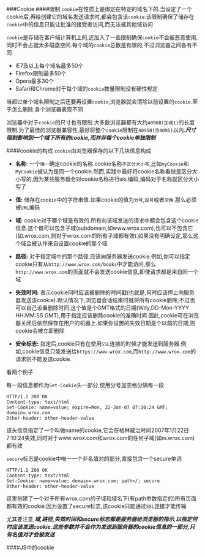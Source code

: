 ###Cookie
####限制
`cookie`在性质上是绑定在特定的域名下的.当设定了一个cookie后,再给创建它的域名发送请求时,都会包含该`cookie`.该限制确保了储存在`cookie`中的信息只能让批准的接受者访问,而无法被其他域访问

`cookie`是存储在客户端计算机上的,还加入了一些限制确保`cookie`不会被恶意使用,同时不会占据太多磁盘空间.每个域的`cookie`总数是有限的,不过浏览器之间各有不同

- IE7及以上每个域名最多50个
- Firefox限制最多50个
- Opera最多30个
- Safari和Chrome对于每个域的`cookie`数量限制没有硬性规定

当超过单个域名限制之后还要再设置`cookie`,浏览器就会清除以前设置的`cookie`.至于怎么删除,各个浏览器表现不同

浏览器中对于`cookie`的尺寸也有限制.大多数浏览器都有大约`4096B(加减1)`的长度限制.为了最佳的浏览器兼容性,最好将整个`cookie`限制在`4095B(含4095)`以内.**_尺寸限制影响到一个域下所有的cookie,而并非每个cookie单独限制_**

####cookie的构成
`cookie`由浏览器保存的以下几块信息构成

- **名称:** 一个`唯一`确定cookie的名称.cookie名称`不区分大小写`,比如`myCookie`和`MyCookie`被认为是同一个cookie.然而,实践中最好将cookie名称看做是区分大小写的,因为某些服务器会对cookie名称进行`URL`编码,编码对于名称就区分大小写了

- **值:** 储存在`cookie`中的字符串值.如果cookie的值为`分号`,`逗号`或者`空格`.那么必须被`URL`编码

- **域:** cookie对于哪个域是有效的.所有向该域发送的请求中都会包含这个cookie信息.这个值可以包含子域(subdomain,如www.wrox.com),也可以不包含它(如.wrox.com,则对于wrox.com的所有子域都有效).如果没有明确设定,那么这个域会被认作来自设置cookie的那个域

- **路径:** 对于指定域中的那个路径,应该向服务器发送cookie.例如,你可以指定cookie只有从`http://www.wrox.com/books`中才能访问,那么`http://www.wrox.com`的页面就不会发送cookie信息,即使请求都是来自同一个域

- **失效时间:** 表示cookie何时应该被删除的时间戳(也就是,何时应该停止向服务器发送该cookie).默认情况下,浏览器会话结束时就将所有cookie删除;不过也可以自己设置删除时间.这个值是个GMT格式的日期(Wdy,DD-Mon-YYYY HH:MM:SS GMT),用于指定应该删除cookie的准确时间.因此,cookie可在浏览器关闭后依然保存在用户的机器上.如果你设置的失效日期是个以前的日期,则cookie会被立即删除

- **安全标志:** 指定后,cookie只有在使用`SSL`连接的时候才能发送到服务器.例如,cookie信息只能发送给`https://www.wrox.com`,而`http://www.wrox.com`的请求则不能发送cookie. 

看两个例子

每一段信息都作为`Set-Cookie`头一部分,使用分号加空格分隔每一段

```
HTTP/1.1 200 OK
Content-type: text/html
Set-Cookie: name=value; expire=Mon, 22-Jan-07 07:10:24 GMT; domain=.wrox.com
Other-header: other-header-value
```

该头信息指定了一个叫做name的cookie,它会在格林威治时间2007年1月22日 7:10:24失效,同时对于www.wrox.com和wrox.com的任何子域(如m.wrox.com)都有效

`secure`标志是cookie中唯一一个非名值对的部分,直接包含一个secure单词

```
HTTP/1.1 200 OK
Content-type: text/html
Set-Cookie: name=value; domain=.wrox.com; path=/; secure
Other-header: other-header-value
```

这里创建了一个对于所有wrox.com的子域和域名下(有path参数指定的)所有页面都有效的cookie.因为设置了secure标志,该cookie只能通过`SSL`连接才能传输

尤其要注意,**_域,路径,失效时间和secure标志都是服务器给浏览器的指示,以指定何时应该发送cookie.这些参数并不会作为发送到服务器的cookie信息的一部分,只有名值对才会被发送_**

####JS中的cookie

